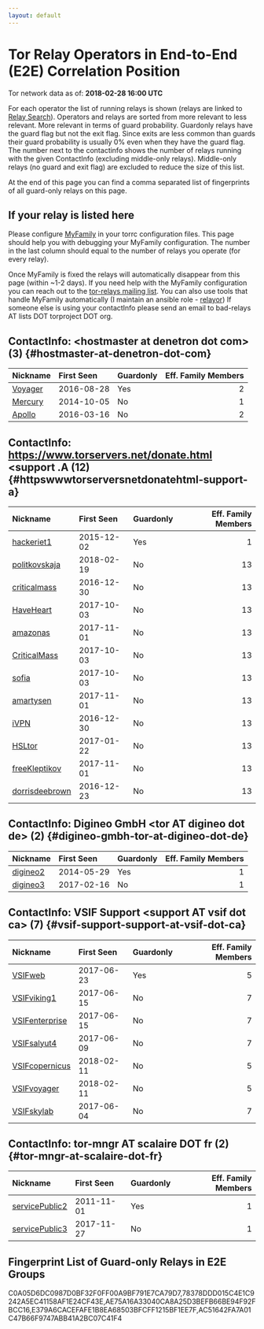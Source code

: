 ```yaml
---
layout: default
---
```



# Tor Relay Operators in End-to-End (E2E) Correlation Position

Tor network data as of: **2018-02-28 16:00 UTC**

For each operator the list of running relays is shown (relays are linked to [Relay Search](https://metrics.torproject.org/rs.html)).
Operators and relays are sorted from more relevant to less relevant. More relevant in terms of guard probability.
Guardonly relays have the guard flag but not the exit flag.
Since exits are less common than guards their guard probability is usually 0% even when they have the guard flag.
The number next to the contactinfo shows the number of relays running with the given ContactInfo (excluding middle-only relays).
Middle-only relays (no guard and exit flag) are excluded to reduce the size of this list.

At the end of this page you can find a comma separated list of fingerprints of all guard-only relays on this page.

## If your relay is listed here
Please configure [MyFamily](https://www.torproject.org/docs/tor-manual.html.en#MyFamily) in your torrc configuration files.
This page should help you with debugging your MyFamily configuration. The number in the last column should equal to the number of
relays you operate (for every relay).

Once MyFamily is fixed the relays will automatically disappear from this page (within ~1-2 days).
If you need help with the MyFamily configuration you can reach out to the
[tor-relays mailing list](https://lists.torproject.org/cgi-bin/mailman/listinfo/tor-relays).
You can also use tools that handle MyFamily automatically (I maintain an ansible role - 
[relayor](https://medium.com/@nusenu/deploying-tor-relays-with-ansible-6612593fa34d))
If someone else is using your contactInfo please send an email to bad-relays AT lists DOT torproject DOT org.


## ContactInfo: &lt;hostmaster at denetron dot com&gt; (3) {#hostmaster-at-denetron-dot-com}

| Nickname                                                                                           | First Seen   | Guardonly   |   Eff. Family Members |
|:---------------------------------------------------------------------------------------------------|:-------------|:------------|----------------------:|
| [Voyager](https://metrics.torproject.org/rs.html#details/AE75A16A33040CA8A25D3BEFB66BE94F92FBCC16) | 2016-08-28   | Yes         |                     2 |
| [Mercury](https://metrics.torproject.org/rs.html#details/484CEAF51A37EC992645FB6257B2EBC4AE20D9B7) | 2014-10-05   | No          |                     1 |
| [Apollo](https://metrics.torproject.org/rs.html#details/9A630383897133B05DB56532ECC91214CF195F68)  | 2016-03-16   | No          |                     2 |

## ContactInfo: https://www.torservers.net/donate.html &lt;support .A (12) {#httpswwwtorserversnetdonatehtml-support-a}

| Nickname                                                                                                  | First Seen   | Guardonly   |   Eff. Family Members |
|:----------------------------------------------------------------------------------------------------------|:-------------|:------------|----------------------:|
| [hackeriet1](https://metrics.torproject.org/rs.html#details/E379A6CACEFAFE1B8EA68503BFCFF1215BF1EE7F)     | 2015-12-02   | Yes         |                     1 |
| [politkovskaja](https://metrics.torproject.org/rs.html#details/0FF233C8D78A17B8DB7C8257D2E05CD5AA7C6B88)  | 2018-02-19   | No          |                    13 |
| [criticalmass](https://metrics.torproject.org/rs.html#details/1D3174338A1131A53E098443E76E1103CDED00DC)   | 2016-12-30   | No          |                    13 |
| [HaveHeart](https://metrics.torproject.org/rs.html#details/204DFD2A2C6A0DC1FA0EACB495218E0B661704FD)      | 2017-10-03   | No          |                    13 |
| [amazonas](https://metrics.torproject.org/rs.html#details/5974B3F4C66D83BBC9622E0F0F023FE48428DB9B)       | 2017-11-01   | No          |                    13 |
| [CriticalMass](https://metrics.torproject.org/rs.html#details/77131D7E2EC1CA9B8D737502256DA9103599CE51)   | 2017-10-03   | No          |                    13 |
| [sofia](https://metrics.torproject.org/rs.html#details/7BFB908A3AA5B491DA4CA72CCBEE0E1F2A939B55)          | 2017-10-03   | No          |                    13 |
| [amartysen](https://metrics.torproject.org/rs.html#details/8EF8766E1645A41A2AE1565EB673A4957C8D5AD2)      | 2017-11-01   | No          |                    13 |
| [iVPN](https://metrics.torproject.org/rs.html#details/A2534EF23390CAE079B1586F0FDF9CE11F556062)           | 2016-12-30   | No          |                    13 |
| [HSLtor](https://metrics.torproject.org/rs.html#details/E43A346CB81DDF364B6FF68235AFADBA0E8692B8)         | 2017-01-22   | No          |                    13 |
| [freeKleptikov](https://metrics.torproject.org/rs.html#details/F4594608272C82407E9D137F1AE89A408CCFD285)  | 2017-11-01   | No          |                    13 |
| [dorrisdeebrown](https://metrics.torproject.org/rs.html#details/FDAED15C98CFE7A416E5676F614254F78406105C) | 2016-12-23   | No          |                    13 |

## ContactInfo: Digineo GmbH &lt;tor AT digineo dot de&gt; (2) {#digineo-gmbh-tor-at-digineo-dot-de}

| Nickname                                                                                            | First Seen   | Guardonly   |   Eff. Family Members |
|:----------------------------------------------------------------------------------------------------|:-------------|:------------|----------------------:|
| [digineo2](https://metrics.torproject.org/rs.html#details/C0A05D6DC0987D0BF32F0FF00A9BF791E7CA79D7) | 2014-05-29   | Yes         |                     1 |
| [digineo3](https://metrics.torproject.org/rs.html#details/B21211A1A2C68F2D9E57E3C7AEAF4F04AFC10E7F) | 2017-02-16   | No          |                     1 |

## ContactInfo: VSIF Support &lt;support AT vsif dot ca&gt; (7) {#vsif-support-support-at-vsif-dot-ca}

| Nickname                                                                                                  | First Seen   | Guardonly   |   Eff. Family Members |
|:----------------------------------------------------------------------------------------------------------|:-------------|:------------|----------------------:|
| [VSIFweb](https://metrics.torproject.org/rs.html#details/78378DDD015C4E1C9242A5EC41158AF1E24CF43E)        | 2017-06-23   | Yes         |                     5 |
| [VSIFviking1](https://metrics.torproject.org/rs.html#details/1DEB985E3EEC0E7E0F6A887B417065E63522C5E2)    | 2017-06-15   | No          |                     7 |
| [VSIFenterprise](https://metrics.torproject.org/rs.html#details/59AE2B55941324B24354ADAAF971FC2C9F836963) | 2017-06-15   | No          |                     7 |
| [VSIFsalyut4](https://metrics.torproject.org/rs.html#details/D2461A903A754DEA625827AB333A2ECD06CE2E43)    | 2017-06-09   | No          |                     7 |
| [VSIFcopernicus](https://metrics.torproject.org/rs.html#details/D509A7A321FF9660665B75CB19F0FF09964C0B80) | 2018-02-11   | No          |                     5 |
| [VSIFvoyager](https://metrics.torproject.org/rs.html#details/E1DDAE70F14B9A6A7C01BDB9BDCCB70307BEE90A)    | 2018-02-11   | No          |                     5 |
| [VSIFskylab](https://metrics.torproject.org/rs.html#details/F13B97699EF7328A6289E5C2540560903CBC79A8)     | 2017-06-04   | No          |                     7 |

## ContactInfo: tor-mngr AT scalaire DOT fr (2) {#tor-mngr-at-scalaire-dot-fr}

| Nickname                                                                                                  | First Seen   | Guardonly   |   Eff. Family Members |
|:----------------------------------------------------------------------------------------------------------|:-------------|:------------|----------------------:|
| [servicePublic2](https://metrics.torproject.org/rs.html#details/AC51642FA7A01C47B66F9747ABB41A2BC07C41F4) | 2011-11-01   | Yes         |                     1 |
| [servicePublic3](https://metrics.torproject.org/rs.html#details/5E5040EA472AEB11C3DD4BEAC37EBE50EF40C93B) | 2017-11-27   | No          |                     1 |


## Fingerprint List of Guard-only Relays in E2E Groups

C0A05D6DC0987D0BF32F0FF00A9BF791E7CA79D7,78378DDD015C4E1C9242A5EC41158AF1E24CF43E,AE75A16A33040CA8A25D3BEFB66BE94F92FBCC16,E379A6CACEFAFE1B8EA68503BFCFF1215BF1EE7F,AC51642FA7A01C47B66F9747ABB41A2BC07C41F4